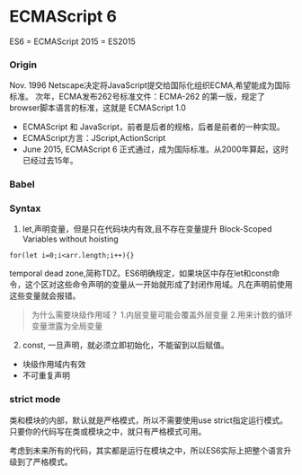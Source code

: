 # ECMAScript 6
ES6 = ECMAScript 2015 = ES2015

### Origin
Nov. 1996 Netscape决定将JavaScript提交给国际化组织ECMA,希望能成为国际标准。
次年，ECMA发布262号标准文件：ECMA-262 的第一版，规定了browser脚本语言的标准，这就是 ECMAScript 1.0
* ECMAScript 和 JavaScript，前者是后者的规格，后者是前者的一种实现。
* ECMAScript方言：JScript,ActionScript
* June 2015, ECMAScript 6 正式通过，成为国际标准。从2000年算起，这时已经过去15年。

### Babel

### Syntax

1. let,声明变量，但是只在代码块内有效,且不存在变量提升
Block-Scoped Variables without hoisting
```
for(let i=0;i<arr.length;i++){}
```
temporal dead zone,简称TDZ。ES6明确规定，如果块区中存在let和const命令，这个区对这些命令声明的变量从一开始就形成了封闭作用域。凡在声明前使用这些变量就会报错。
> 为什么需要块级作用域？
> 1.内层变量可能会覆盖外层变量
> 2.用来计数的循环变量泄露为全局变量

2. const, 一旦声明，就必须立即初始化，不能留到以后赋值。
* 块级作用域内有效
* 不可重复声明

### strict mode
类和模块的内部，默认就是严格模式，所以不需要使用use strict指定运行模式。只要你的代码写在类或模块之中，就只有严格模式可用。

考虑到未来所有的代码，其实都是运行在模块之中，所以ES6实际上把整个语言升级到了严格模式。
